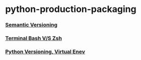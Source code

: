 # python-production-packaging

### [Semantic Versioning](SemanticVersioning.md)

### [Terminal Bash V/S Zsh](Terminal-Bash_vs_Zsh.md)

### [Python Versioning, Virtual Enev](PythonVersions.md)
